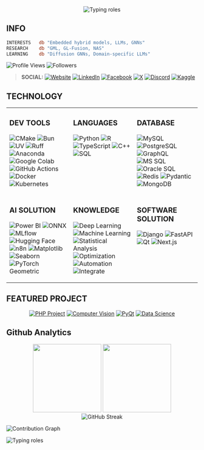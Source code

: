 <div align="center">
  <img src="https://readme-typing-svg.herokuapp.com?font=Fira+Code&weight=600&size=28&duration=3000&pause=1000&color=FFFFFF&center=true&vCenter=true&random=false&width=700&lines=Data+Scientist;ML+Engineer;LLM+Engineer;NLP+Engineer" alt="Typing roles" />
</div>

## **INFO**

<div align="left">

```asm
INTERESTS   db "Embedded hybrid models, LLMs, GNNs"
RESEARCH    db "GML, GL-Fusion, NAS"
LEARNING    db "Diffusion GNNs, Domain-specific LLMs"
```

![Profile Views](https://img.shields.io/badge/PROFILE_VIEWS-856-0e75b6?style=for-the-badge&style=flat&borderRadius=50)
![Followers](https://img.shields.io/badge/FOLLOWERS-23-blue?style=for-the-badge&style=flat&borderRadius=50)

</div>


> **SOCIAL:**
> <a href="https://sadbinsiddique.github.io" title="Website"><img src="https://img.shields.io/badge/Website-000000?style=for-the-badge&logo=vercel&logoColor=white&style=flat&borderRadius=50" alt="Website"></a>
> <a href="https://www.linkedin.com/in/sadbinsiddiquue" title="LinkedIn"><img src="https://img.shields.io/badge/LinkedIn-0077B5?style=for-the-badge&logo=linkedin&logoColor=white&style=flat&borderRadius=50" alt="LinkedIn"></a>
> <a href="https://www.facebook.com/sadbin.siddique.5" title="Facebook"><img src="https://img.shields.io/badge/Facebook-1877F2?style=for-the-badge&logo=facebook&logoColor=white&style=flat&borderRadius=50" alt="Facebook"></a>
> <a href="https://x.com/sadbinsiddique" title="X"><img src="https://img.shields.io/badge/X-000000?style=for-the-badge&logo=x&logoColor=white&style=flat&borderRadius=50" alt="X"></a>
> <a href="https://discord.com/users/481151768554897420" title="Discord"><img src="https://img.shields.io/badge/Discord-5865F2?style=for-the-badge&logo=discord&logoColor=white&style=flat&borderRadius=50" alt="Discord"></a>
> <a href="https://www.kaggle.com/sadbinsiddique" title="Kaggle"><img src="https://img.shields.io/badge/Kaggle-20BEFF?style=for-the-badge&logo=kaggle&logoColor=white&style=flat&borderRadius=50" alt="Kaggle"></a>

## **TECHNOLOGY**

<div align="center">

<table>
<tr>
<td width="33%" valign="top">

### DEV TOOLS

![CMake](https://img.shields.io/badge/CMake-064F8C?style=for-the-badge&logo=cmake&logoColor=white&style=flat&borderRadius=50)
![Bun](https://img.shields.io/badge/Bun-000000?style=for-the-badge&logo=bun&logoColor=white&style=flat&borderRadius=50)
![UV](https://img.shields.io/badge/UV-DE5FE9?style=for-the-badge&logo=uv&logoColor=white&style=flat&borderRadius=50)
![Ruff](https://img.shields.io/badge/Ruff-FCC21B?style=for-the-badge&logo=ruff&logoColor=black&style=flat&borderRadius=50)
![Anaconda](https://img.shields.io/badge/Anaconda-44A833?style=for-the-badge&logo=anaconda&logoColor=white&style=flat&borderRadius=50)
![Google Colab](https://img.shields.io/badge/Google%20Colab-F9AB00?style=for-the-badge&logo=googlecolab&logoColor=white&style=flat&borderRadius=50)
![GitHub Actions](https://img.shields.io/badge/GitHub%20Actions-2088FF?style=for-the-badge&logo=githubactions&logoColor=white&style=flat&borderRadius=50)
![Docker](https://img.shields.io/badge/Docker-2496ED?style=for-the-badge&logo=docker&logoColor=white&style=flat&borderRadius=50)
![Kubernetes](https://img.shields.io/badge/Kubernetes-326CE5?style=for-the-badge&logo=kubernetes&logoColor=white&style=flat&borderRadius=50)

</td>
<td width="33%" valign="top">

### LANGUAGES

![Python](https://img.shields.io/badge/Python_|_100%25-3776AB?style=for-the-badge&logo=python&logoColor=white&style=flat&borderRadius=50)
![R](https://img.shields.io/badge/R_|_97%25-276DC3?style=for-the-badge&logo=r&logoColor=white&style=flat&borderRadius=50)
![TypeScript](https://img.shields.io/badge/TypeScript_|_88%25-3178C6?style=for-the-badge&logo=typescript&logoColor=white&style=flat&borderRadius=50)
![C++](https://img.shields.io/badge/C++_|_95%25-00599C?style=for-the-badge&logo=cplusplus&logoColor=white&style=flat&borderRadius=50)
![SQL](https://img.shields.io/badge/SQL_|_100%25-4479A1?style=for-the-badge&logo=database&logoColor=white&style=flat&borderRadius=50)

</td>
<td width="33%" valign="top">

### DATABASE

![MySQL](https://img.shields.io/badge/MySQL-4479A1?style=for-the-badge&logo=mysql&logoColor=white&style=flat&borderRadius=50)
![PostgreSQL](https://img.shields.io/badge/PostgreSQL-336791?style=for-the-badge&logo=postgresql&logoColor=white&style=flat&borderRadius=50)
![GraphQL](https://img.shields.io/badge/GraphQL-E10098?style=for-the-badge&logo=graphql&logoColor=white&style=flat&borderRadius=50)
![MS SQL](https://img.shields.io/badge/MS_SQL-CC2927?style=for-the-badge&logo=microsoftsqlserver&logoColor=white&style=flat&borderRadius=50)
![Oracle SQL](https://img.shields.io/badge/Oracle_SQL-F80000?style=for-the-badge&logo=oracle&logoColor=white&style=flat&borderRadius=50)
![Redis](https://img.shields.io/badge/Redis-DC382D?style=for-the-badge&logo=redis&logoColor=white&style=flat&borderRadius=50)
![Pydantic](https://img.shields.io/badge/Pydantic-E92063?style=for-the-badge&logo=pydantic&logoColor=white&style=flat&borderRadius=50)
![MongoDB](https://img.shields.io/badge/MongoDB-47A248?style=for-the-badge&logo=mongodb&logoColor=white&style=flat&borderRadius=50)

</td>
</tr>
<tr>
<td width="33%" valign="top">

### AI SOLUTION

![Power BI](https://img.shields.io/badge/Power_BI-F2C811?style=for-the-badge&logo=powerbi&logoColor=black&style=flat&borderRadius=50)
![ONNX](https://img.shields.io/badge/ONNX-005CED?style=for-the-badge&logo=onnx&logoColor=white&style=flat&borderRadius=50)
![MLflow](https://img.shields.io/badge/MLflow-0194E2?style=for-the-badge&logo=mlflow&logoColor=white&style=flat&borderRadius=50)
![Hugging Face](https://img.shields.io/badge/Hugging_Face-FFD21E?style=for-the-badge&logo=huggingface&logoColor=black&style=flat&borderRadius=50)
![n8n](https://img.shields.io/badge/n8n-EA4B71?style=for-the-badge&logo=n8n&logoColor=white&style=flat&borderRadius=50)
![Matplotlib](https://img.shields.io/badge/Matplotlib-11557C?style=for-the-badge&logo=python&logoColor=white&style=flat&borderRadius=50)
![Seaborn](https://img.shields.io/badge/Seaborn-3776AB?style=for-the-badge&logo=python&logoColor=white&style=flat&borderRadius=50)
![PyTorch Geometric](https://img.shields.io/badge/PyTorch_Geometric-EE4C2C?style=for-the-badge&logo=pytorch&logoColor=white&style=flat&borderRadius=50)

</td>
<td width="33%" valign="top">

### KNOWLEDGE

![Deep Learning](https://img.shields.io/badge/Deep_Learning-EE4C2C?style=for-the-badge&logo=pytorch&logoColor=white&style=flat&borderRadius=50)
![Machine Learning](https://img.shields.io/badge/Machine_Learning-ff9933?style=for-the-badge&logo=Scikit-learn&logoColor=white&style=flat&borderRadius=50)
![Statistical Analysis](https://img.shields.io/badge/Statistical_Analysis-276DC3?style=for-the-badge&logo=r&logoColor=white&style=flat&borderRadius=50)
![Optimization](https://img.shields.io/badge/Optimization-615DFF?style=for-the-badge&logo=optuna&logoColor=white&style=flat&borderRadius=50)
![Automation](https://img.shields.io/badge/Automation-EA4B71?style=for-the-badge&logo=n8n&logoColor=white&style=flat&borderRadius=50)
![Integrate](https://img.shields.io/badge/Integrate-da0093?style=for-the-badge&logo=onnx&logoColor=white&style=flat&borderRadius=50)

</td>
<td width="33%" valign="top">

### SOFTWARE SOLUTION

![Django](https://img.shields.io/badge/Django-092E20?style=for-the-badge&logo=django&logoColor=white&style=flat&borderRadius=50)
![FastAPI](https://img.shields.io/badge/FastAPI-009688?style=for-the-badge&logo=fastapi&logoColor=white&style=flat&borderRadius=50)
![Qt](https://img.shields.io/badge/Qt-41CD52?style=for-the-badge&logo=qt&logoColor=white&style=flat&borderRadius=50)
![Next.js](https://img.shields.io/badge/Next.js-000000?style=for-the-badge&logo=next.js&logoColor=white&style=flat&borderRadius=50)
</td>
</tr>
</table>

</div>

## **FEATURED PROJECT**

<div align="center">

[![PHP Project](https://github-readme-stats.vercel.app/api/pin/?username=sadbinsiddique&repo=Car-Rental-System&theme=react&hide_border=true&bg_color=0D1117&title_color=00FFFF&icon_color=00FFFF)](https://github.com/sadbinsiddique/Car-Rental-System)
[![Computer Vision](https://github-readme-stats.vercel.app/api/pin/?username=sadbinsiddique&repo=cvpr&theme=react&hide_border=true&bg_color=0D1117&title_color=00FFFF&icon_color=00FFFF)](https://github.com/sadbinsiddique/cvpr)
[![PyQt](https://github-readme-stats.vercel.app/api/pin/?username=sadbinsiddique&repo=pyqt5_for_windows&theme=react&hide_border=true&bg_color=0D1117&title_color=00FFFF&icon_color=00FFFF)](https://github.com/sadbinsiddique/pyqt5_for_windows)
[![Data Science](https://github-readme-stats.vercel.app/api/pin/?username=sadbinsiddique&repo=ids_final_project_group_11&theme=react&hide_border=true&bg_color=0D1117&title_color=00FFFF&icon_color=00FFFF)](https://github.com/sadbinsiddique/ids_final_project_group_11)
</div>

## **Github Analytics**

<div align="center">
  <img height="180" src="https://github-readme-stats.vercel.app/api?username=sadbinsiddique&show_icons=true&theme=react&include_all_commits=true&count_private=true&hide_border=true&bg_color=0D1117&title_color=00FFFF&icon_color=00FFFF&text_color=FFFFFF"/>
  <img height="180" src="https://github-readme-stats.vercel.app/api/top-langs/?username=sadbinsiddique&layout=compact&theme=react&hide_border=true&bg_color=0D1117&title_color=00FFFF&text_color=FFFFFF&langs_count=8"/>
</div>

<div align="center">
  <img src="https://github-readme-streak-stats.herokuapp.com/?user=sadbinsiddique&theme=react&hide_border=true&background=0D1117&stroke=00FFFF&ring=00FFFF&fire=FF6B6B&currStreakLabel=00FFFF" alt="GitHub Streak" />
</div>

![Contribution Graph](https://github-readme-activity-graph.vercel.app/graph?username=sadbinsiddique&theme=react-dark&hide_border=true&area=true&bg_color=0D1117&color=00FFFF&line=00FFFF&point=FFFFFF)

![Typing roles](https://readme-typing-svg.herokuapp.com?font=Fira+Code&weight=600&size=22&duration=3000&pause=1000&color=FFFFFF&center=true&vCenter=true&random=false&width=1000&lines=Turning+complex+data+into+actionable+intelligence.;Engineering+insight+through+mathematics+and+machine+learning.;Where+data+meets+innovation,+impact+begins.;Bridging+algorithms+with+real-world+understanding.;Driven+by+data,+refined+by+experimentation.;Transforming+uncertainty+into+measurable+outcomes.;Designing+systems+that+learn,+adapt,+and+evolve.;From+raw+data+to+refined+intelligence.;Empowering+decisions+through+predictive+precision.;Building+the+future,+one+model+at+a+time.)

